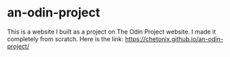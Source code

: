 # an-odin-project
This is a website I built as a project on The Odin Project website. I made it completely from scratch. Here is the link: 
https://chetonix.github.io/an-odin-project/
